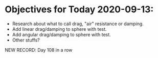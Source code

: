 # Objectives for Today 2020-09-13:

- Research about what to call drag, "air" resistance or damping.
- Add linear drag/damping to sphere with test.
- Add angular drag/damping to sphere with test.
- Other stuffs?

NEW RECORD: Day 108 in a row
